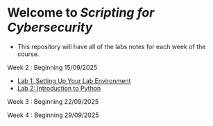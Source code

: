 # Welcome to *Scripting for Cybersecurity*

- This repository will have all of the labs notes for each week of the course.  

Week 2 : Beginning 15/09/2025
- [Lab 1: Setting Up Your Lab Environment](https://github.com/MarkCummins-SETU/Scripting-for-Cybersecurity/blob/main/lab1.md)
- [Lab 2: Introduction to Python]()

Week 3 : Beginning 22/09/2025  


Week 4 : Beginning 29/09/2025
